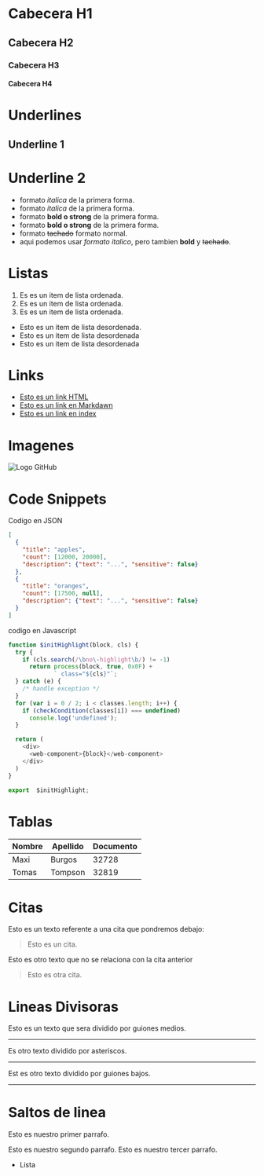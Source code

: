 # Cabecera H1
## Cabecera H2
### Cabecera H3
#### Cabecera H4

# Underlines
Underline 1
-----------

Underline 2
==========

- formato *italica* de la primera forma.
- formato _italica_ de la primera forma.
- formato **bold o strong** de la primera forma.
- formato __bold o strong__ de la primera forma.
- formato ~~tachado~~ formato normal.
- aqui podemos usar *formato italico*, pero tambien **bold** y ~~tachado~~.

# Listas
1. Es es un item de lista ordenada.
2. Es es un item de lista ordenada.
3. Es es un item de lista ordenada.
- Esto es un item de lista desordenada.
- Esto es un item de lista desordenada
- Esto es un item de lista desordenada

# Links 
- <a href="http://www.google.com">Esto es un link HTML</a>
- [Esto es un link en Markdawn](http://www.google.com)
- [Esto es un link en index](index.html)

# Imagenes
![Logo GitHub](https://logos-marcas.com/wp-content/uploads/2020/11/GitHub-Logo.png)

# Code Snippets
Codigo en JSON
```JSON
[
  {
    "title": "apples",
    "count": [12000, 20000],
    "description": {"text": "...", "sensitive": false}
  },
  {
    "title": "oranges",
    "count": [17500, null],
    "description": {"text": "...", "sensitive": false}
  }
]
```
codigo en Javascript
```Javascript
function $initHighlight(block, cls) {
  try {
    if (cls.search(/\bno\-highlight\b/) != -1)
      return process(block, true, 0x0F) +
             ` class="${cls}"`;
  } catch (e) {
    /* handle exception */
  }
  for (var i = 0 / 2; i < classes.length; i++) {
    if (checkCondition(classes[i]) === undefined)
      console.log('undefined');
  }

  return (
    <div>
      <web-component>{block}</web-component>
    </div>
  )
}

export  $initHighlight;
```

# Tablas
| Nombre | Apellido | Documento |
| -------| ---------| ----------|
| Maxi   |   Burgos | 32728     |
| Tomas  | Tompson  | 32819     |

# Citas 
Esto es un texto referente a una cita que pondremos debajo:
> Esto es un cita. 

Esto es otro texto que no se relaciona con la cita anterior
> Esto es otra cita.

# Lineas Divisoras
Esto es un texto que sera dividido por guiones medios.

--- 
Es otro texto dividido por asteriscos. 

***
Est es otro texto dividido por guiones bajos.
___

# Saltos de linea
Esto es nuestro primer parrafo.

Esto es nuestro segundo parrafo.
Esto es nuestro tercer parrafo.
- Lista 